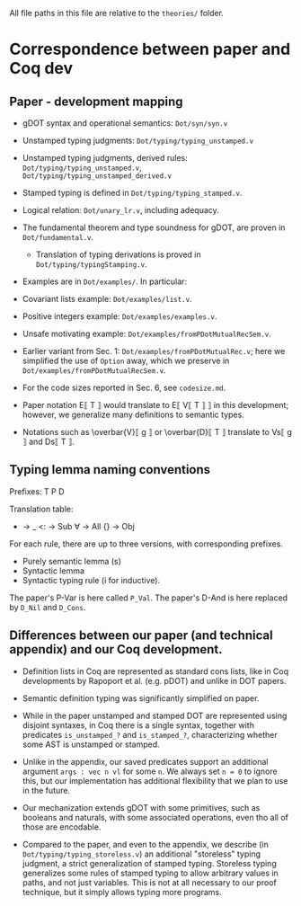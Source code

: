 All file paths in this file are relative to the `theories/` folder.

# Correspondence between paper and Coq dev

## Paper - development mapping

- gDOT syntax and operational semantics: `Dot/syn/syn.v`
- Unstamped typing judgments: `Dot/typing/typing_unstamped.v`
- Unstamped typing judgments, derived rules:
  `Dot/typing/typing_unstamped.v`,
  `Dot/typing/typing_unstamped_derived.v`
- Stamped typing is defined in `Dot/typing/typing_stamped.v`.
- Logical relation: `Dot/unary_lr.v`, including adequacy.
- The fundamental theorem and type soundness for gDOT, are proven in
  `Dot/fundamental.v`.
  - Translation of typing derivations is proved in
    `Dot/typing/typingStamping.v`.

- Examples are in `Dot/examples/`. In particular:

- Covariant lists example: `Dot/examples/list.v`.
- Positive integers example: `Dot/examples/examples.v`.
- Unsafe motivating example: `Dot/examples/fromPDotMutualRecSem.v`.
- Earlier variant from Sec. 1: `Dot/examples/fromPDotMutualRec.v`; here we
  simplified the use of `Option` away, which we preserve in
  `Dot/examples/fromPDotMutualRecSem.v`.

- For the code sizes reported in Sec. 6, see `codesize.md`.

- Paper notation E⟦ T ⟧ would translate to E⟦ V⟦ T ⟧ ⟧ in this development;
  however, we generalize many definitions to semantic types.

- Notations such as \overbar{V}⟦ g ⟧ or \overbar{D}⟦ T ⟧ translate to Vs⟦ g ⟧
  and Ds⟦ T ⟧.

## Typing lemma naming conventions

Prefixes: T P D

Translation table:
- -> _
<: -> Sub
∀ -> All
{} -> Obj

For each rule, there are up to three versions, with corresponding prefixes.
- Purely semantic lemma (s)
- Syntactic lemma
- Syntactic typing rule (i for inductive).

The paper's P-Var is here called `P_Val`.
The paper's D-And is here replaced by `D_Nil` and `D_Cons`.

## Differences between our paper (and technical appendix) and our Coq development.

- Definition lists in Coq are represented as standard cons lists, like in Coq
  developments by Rapoport et al. (e.g. pDOT) and unlike in DOT papers.

- Semantic definition typing was significantly simplified on paper.

- While in the paper unstamped and stamped DOT are represented using disjoint
  syntaxes, in Coq there is a single syntax, together with predicates
  `is_unstamped_?` and `is_stamped_?`, characterizing whether some AST is
  unstamped or stamped.

- Unlike in the appendix, our saved predicates support an additional argument
  `args : vec n vl` for some `n`. We always set `n = 0` to ignore this, but our
  implementation has additional flexibility that we plan to use in the future.

- Our mechanization extends gDOT with some primitives, such as booleans and
  naturals, with some associated operations, even tho all of those are
  encodable.

- Compared to the paper, and even to the appendix, we describe (in
  `Dot/typing/typing_storeless.v`) an additional "storeless" typing judgment, a
  strict generalization of stamped typing.
  Storeless typing generalizes some rules of stamped typing to allow arbitrary
  values in paths, and not just variables. This is not at all necessary to our
  proof technique, but it simply allows typing more programs.

